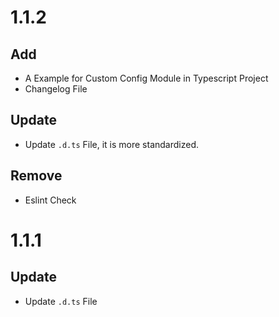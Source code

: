 # 1.1.2

## Add

- A Example for Custom Config Module in Typescript Project
- Changelog File

## Update

- Update `.d.ts` File, it is more standardized.

## Remove

- Eslint Check

# 1.1.1

## Update

- Update `.d.ts` File